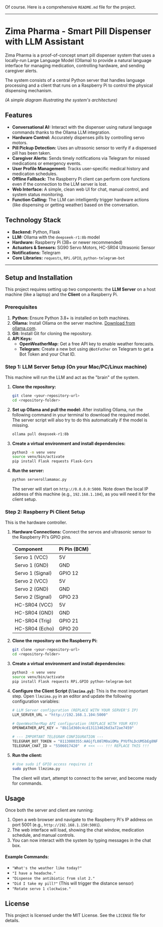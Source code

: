 Of course. Here is a comprehensive `README.md` file for the project.

-----

# Zima Pharma - Smart Pill Dispenser with LLM Assistant

Zima Pharma is a proof-of-concept smart pill dispenser system that uses a locally-run Large Language Model (Ollama) to provide a natural language interface for managing medication, controlling hardware, and sending caregiver alerts.

The system consists of a central Python server that handles language processing and a client that runs on a Raspberry Pi to control the physical dispensing mechanism.

*(A simple diagram illustrating the system's architecture)*

## Features

  - **Conversational AI:** Interact with the dispenser using natural language commands thanks to the Ollama LLM integration.
  - **Hardware Control:** Accurately dispenses pills by controlling servo motors.
  - **Pill Pickup Detection:** Uses an ultrasonic sensor to verify if a dispensed pill has been taken.
  - **Caregiver Alerts:** Sends timely notifications via Telegram for missed medications or emergency events.
  - **User Profile Management:** Tracks user-specific medical history and medication schedules.
  - **Offline Fallback:** The Raspberry Pi client can perform core functions even if the connection to the LLM server is lost.
  - **Web Interface:** A simple, clean web UI for chat, manual control, and system status monitoring.
  - **Function Calling:** The LLM can intelligently trigger hardware actions (like dispensing or getting weather) based on the conversation.

## Technology Stack

  - **Backend:** Python, Flask
  - **LLM:** Ollama with the `deepseek-r1:8b` model
  - **Hardware:** Raspberry Pi (3B+ or newer recommended)
  - **Actuators & Sensors:** SG90 Servo Motors, HC-SR04 Ultrasonic Sensor
  - **Notifications:** Telegram
  - **Core Libraries:** `requests`, `RPi.GPIO`, `python-telegram-bot`

-----

## Setup and Installation

This project requires setting up two components: the **LLM Server** on a host machine (like a laptop) and the **Client** on a Raspberry Pi.

### Prerequisites

1.  **Python:** Ensure Python 3.8+ is installed on both machines.
2.  **Ollama:** Install Ollama on the server machine. [Download from ollama.com](https://ollama.com/).
3.  **Git:** Install Git for cloning the repository.
4.  **API Keys:**
      - **OpenWeatherMap:** Get a free API key to enable weather forecasts.
      - **Telegram:** Create a new bot using `@BotFather` on Telegram to get a Bot Token and your Chat ID.

### Step 1: LLM Server Setup (On your Mac/PC/Linux machine)

This machine will run the LLM and act as the "brain" of the system.

1.  **Clone the repository:**

    ```bash
    git clone <your-repository-url>
    cd <repository-folder>
    ```

2.  **Set up Ollama and pull the model:**
    After installing Ollama, run the following command in your terminal to download the required model. The server script will also try to do this automatically if the model is missing.

    ```bash
    ollama pull deepseek-r1:8b
    ```

3.  **Create a virtual environment and install dependencies:**

    ```bash
    python3 -m venv venv
    source venv/bin/activate
    pip install Flask requests Flask-Cors
    ```

4.  **Run the server:**

    ```bash
    python serverollamamac.py
    ```

    The server will start on `http://0.0.0.0:5000`. Note down the local IP address of this machine (e.g., `192.168.1.104`), as you will need it for the client setup.

### Step 2: Raspberry Pi Client Setup

This is the hardware controller.

1.  **Hardware Connections:**
    Connect the servos and ultrasonic sensor to the Raspberry Pi's GPIO pins.

    | Component | Pi Pin (BCM) |
    | :--- | :--- |
    | Servo 1 (VCC) | 5V |
    | Servo 1 (GND) | GND |
    | Servo 1 (Signal) | GPIO 12 |
    | Servo 2 (VCC) | 5V |
    | Servo 2 (GND) | GND |
    | Servo 2 (Signal) | GPIO 23 |
    | HC-SR04 (VCC) | 5V |
    | HC-SR04 (GND) | GND |
    | HC-SR04 (Trig) | GPIO 21 |
    | HC-SR04 (Echo) | GPIO 20 |

2.  **Clone the repository on the Raspberry Pi:**

    ```bash
    git clone <your-repository-url>
    cd <repository-folder>
    ```

3.  **Create a virtual environment and install dependencies:**

    ```bash
    python3 -m venv venv
    source venv/bin/activate
    pip install Flask requests RPi.GPIO python-telegram-bot
    ```

4.  **Configure the Client Script (`llmzima.py`):**
    This is the most important step. Open `llmzima.py` in an editor and update the following configuration variables:

    ```python
    # LLM Server configuration (REPLACE WITH YOUR SERVER'S IP)
    LLM_SERVER_URL = "http://192.168.1.104:5000"

    # OpenWeatherMap API configuration (REPLACE WITH YOUR KEY)
    OPENWEATHER_API_KEY = "8b11d360c4cd131134626d3a72ae7459"

    # --- IMPORTANT TELEGRAM CONFIGURATION ---
    TELEGRAM_BOT_TOKEN = "8113080355:AAGjfL08lM0aiOMa_PYUfhLDcUMSbEg8NFo"  # <<< --- !!! REPLACE THIS !!!
    TELEGRAM_CHAT_ID = "5506017420"  # <<< --- !!! REPLACE THIS !!!
    ```

5.  **Run the client:**

    ```bash
    # Use sudo if GPIO access requires it
    sudo python llmzima.py
    ```

    The client will start, attempt to connect to the server, and become ready for commands.

## Usage

Once both the server and client are running:

1.  Open a web browser and navigate to the Raspberry Pi's IP address on port 5001 (e.g., `http://192.168.1.150:5001`).
2.  The web interface will load, showing the chat window, medication schedule, and manual controls.
3.  You can now interact with the system by typing messages in the chat box.

#### Example Commands:

  - `"What's the weather like today?"`
  - `"I have a headache."`
  - `"Dispense the antibiotic from slot 2."`
  - `"Did I take my pill?"` (This will trigger the distance sensor)
  - `"Rotate servo 1 clockwise."`

## License

This project is licensed under the MIT License. See the `LICENSE` file for details.
